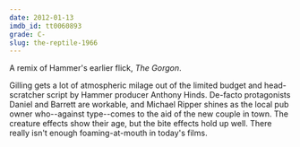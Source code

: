 ```yaml
---
date: 2012-01-13
imdb_id: tt0060893
grade: C-
slug: the-reptile-1966
---
```


A remix of Hammer's earlier flick, <span data-imdb-id="tt0058155">_The Gorgon_</span>.

Gilling gets a lot of atmospheric milage out of the limited budget and head-scratcher script by Hammer producer Anthony Hinds. De-facto protagonists Daniel and Barrett are workable, and Michael Ripper shines as the local pub owner who--against type--comes to the aid of the new couple in town. The creature effects show their age, but the bite effects hold up well. There really isn't enough foaming-at-mouth in today's films.
